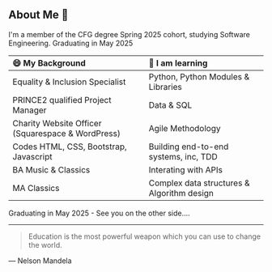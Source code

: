 ## About Me 👋

<!--
**keelydyer/keelydyer** is a ✨ _special_ ✨ repository because its `README.md` (this file) appears on your GitHub profile.

Here are some ideas to get you started:

- 🔭 I’m currently working on ...
- 🌱 I’m currently learning ...
- 👯 I’m looking to collaborate on ...
- 🤔 I’m looking for help with ...
- 💬 Ask me about ...
- 📫 How to reach me: ...
-  Pronouns: ...
- ⚡ Fun fact: ...
-->

I'm a member of the CFG degree Spring 2025 cohort, studying Software Engineering.
Graduating in May 2025

|😄 My Background | 🌱 I am learning |
| :------------- | :------------- |
| Equality & Inclusion Specialist | Python, Python Modules & Libraries|
| PRINCE2 qualified Project Manager  | Data & SQL |
| Charity Website Officer (Squarespace & WordPress) | Agile Methodology |
| Codes HTML, CSS, Bootstrap, Javascript | Building end-to-end systems, inc, TDD |
| BA Music & Classics | Interating with APIs |
| MA Classics | Complex data structures & Algorithm design|


Graduating in May 2025 - See you on the other side....

---
> Education is the most powerful weapon which you can use to change the world.

— Nelson Mandela

